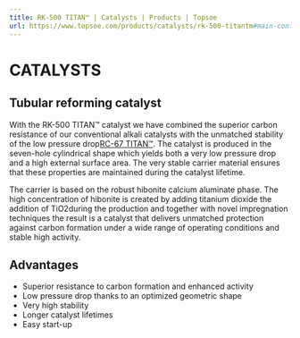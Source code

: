 ```yaml
---
title: RK-500 TITAN™ | Catalysts | Products | Topsoe
url: https://www.topsoe.com/products/catalysts/rk-500-titantm#main-content
---
```


# CATALYSTS

## Tubular reforming catalyst

With the RK-500 TITAN™ catalyst we have combined the superior carbon resistance of our conventional alkali catalysts with the unmatched stability of the low pressure drop[RC-67 TITAN™](https://www.topsoe.com/products/catalysts/rc-67-titantm). The catalyst is produced in the seven-hole cylindrical shape which yields both a very low pressure drop and a high external surface area. The very stable carrier material ensures that these properties are maintained during the catalyst lifetime.

The carrier is based on the robust hibonite calcium aluminate phase. The high concentration of hibonite is created by adding titanium dioxide the addition of TiO2during the production and together with novel impregnation techniques the result is a catalyst that delivers unmatched protection against carbon formation under a wide range of operating conditions and stable high activity.

## Advantages

- Superior resistance to carbon formation and enhanced activity
- Low pressure drop thanks to an optimized geometric shape
- Very high stability
- Longer catalyst lifetimes
- Easy start-up